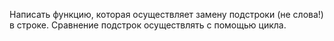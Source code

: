 Написать функцию, которая осуществляет замену подстроки (не слова!) в строке. Сравнение подстрок осуществлять с помощью цикла.
